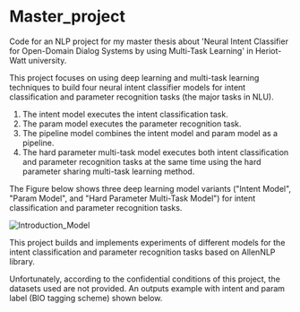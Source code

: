 # Master_project

Code for an NLP project for my master thesis about 'Neural Intent Classifier for Open-Domain Dialog Systems by using
Multi-Task Learning' in Heriot-Watt university. 


This project focuses on using deep learning and multi-task learning techniques to build four neural intent classifier models for intent classification and parameter recognition tasks (the major tasks in NLU).

1. The intent model executes the intent classification task.
2. The param model executes the parameter recognition task.
3. The pipeline model combines the intent model and param model as a pipeline.
4. The hard parameter multi-task model executes both intent classification and parameter recognition tasks at the same time using the hard parameter sharing multi-task learning method.


The Figure below shows three deep learning model variants ("Intent Model", "Param Model", and "Hard Parameter Multi-Task Model") for intent classification and parameter recognition tasks.

![Introduction_Model](https://user-images.githubusercontent.com/35661072/63275506-86de2100-c299-11e9-9774-c88a786854b1.png)


This project builds and implements experiments of different models for the intent classification and parameter recognition tasks based on AllenNLP library.

Unfortunately, according to the confidential conditions of this project, the datasets used are not provided. An outputs example with intent and param label (BIO tagging scheme) shown below.

